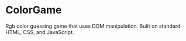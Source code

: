 # ColorGame
Rgb color guessing game that uses DOM manipulation. Built on standard HTML, CSS, and JavaScript.
